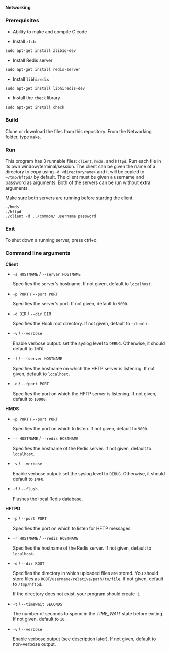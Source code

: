 **Networking**

### Prerequisites

* Ability to make and compile C code

* Install `zlib`

```
sudo apt-get install zlib1g-dev
```

* Install Redis server 

```
sudo apt-get install redis-server
```

* Install `libhiredis`

```
sudo apt-get install libhiredis-dev
```

* Install the `check` library

```
sudo apt-get install check
```

### Build

Clone or download the files from this repository. From the Networking folder, type `make`.

### Run

This program has 3 runnable files: `client`, `hmds`, and `hftpd`. Run each file in its own window/terminal/session. The client can be given the name of a directory to copy using `-d <directoryname>` and it will be copied to `~/tmp/hftpd/` by default. The client must be given a username and password as arguments. Both of the servers can be run without extra arguments.

Make sure both servers are running before starting the client.

```
./hmds
./hftpd
./client -d ../common/ username password
```

### Exit

To shut down a running server, press ctrl+c.

### Command line arguments

**Client**

* `-s HOSTNAME` / `--server HOSTNAME`

  Specifies the server's hostname.  If not given, default to `localhost`.

* `-p PORT` / `--port PORT`

  Specifies the server's port.  If not given, default to `9000`.

* `-d DIR` / `--dir DIR`

  Specifies the Hooli root directory.  If not given, default to `~/hooli`.

* `-v` / `--verbose`

  Enable verbose output: set the syslog level to `DEBUG`.  Otherwise, it should default to `INFO`.
  
* `-f` / `--fserver HOSTNAME`

  Specifies the hostname on which the HFTP server is listening.  If not given,
  default to `localhost`.

* `-o` / `--fport PORT`

  Specifies the port on which the HFTP server is listening.  If not given,
  default to `10000`.
  
**HMDS**

* `-p PORT` / `--port PORT`

  Specifies the port on which to listen.  If not given, default to `9000`.

* `-r HOSTNAME` / `--redis HOSTNAME`

  Specifies the hostname of the Redis server.  If not given, default to
  `localhost`.

* `-v` / `--verbose`

  Enable verbose output: set the syslog level to `DEBUG`.  Otherwise, it
  should default to `INFO`.
  
* `-f` / `--flush`

  Flushes the local Redis database.
  
**HFTPD**
  
* `-p` / `--port PORT`

  Specifies the port on which to listen for HFTP messages.

* `-r HOSTNAME` / `--redis HOSTNAME`

  Specifies the hostname of the Redis server. If not given, default to `localhost`.
  
* `-d` / `--dir ROOT`

  Specifies the directory in which uploaded files are stored.  You should
  store files as `ROOT/username/relative/path/to/file`.  If not given, default
  to `/tmp/hftpd`.

  If the directory does not exist, your program should create it.

* `-t` / `--timewait SECONDS`

  The number of seconds to spend in the *TIME_WAIT* state before exiting.  If
  not given, default to `10`.

* `-v` / `--verbose`

  Enable verbose output (see description later).  If not given, default to
  non-verbose output.
